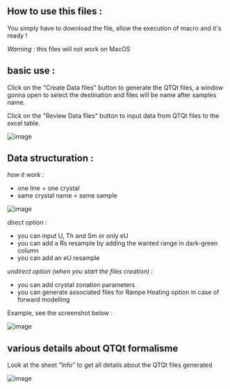 ##  How to use this files :
You simply have to download the file, allow the execution of macro and it's ready !

*Warning* : this files will not work on MacOS

## basic use :
Click on the "Create Data files" button to generate the QTQt files, a window gonna open to select the destination and files will be name after samples name.

Click on the "Review Data files" button to input data from QTQt files to the excel table.

![image](https://user-images.githubusercontent.com/130437433/233408696-a28f2ce8-29e4-4d7e-a4e9-4d07712107a8.png)


## Data structuration :
*how it work :*
  - one line = one crystal
  - same crystal name = same sample
  
 ![image](https://user-images.githubusercontent.com/130437433/234904993-e23cb1d4-b7bf-4ca8-8941-881c03d7f867.png)

 
*direct option :*
  - you can input U, Th and Sm or only eU
  - you can add a Rs resample by adding the wanted range in dark-green column
  - you can add an eU resample
  
*undirect option (when you start the files creation) :*
  - you can add crystal zonation parameters
  - you can generate associated files for Rampe Heating option in case of forward modelling

Example, see the screenshot below :

![image](https://user-images.githubusercontent.com/130437433/233410764-33b1e513-e7a6-4f8c-b3f8-4fdb31115c4e.png)

## various details about QTQt formalisme
Look at the sheet "Info" to get all details about the QTQt files generated 

![image](https://user-images.githubusercontent.com/130437433/233411454-236edd00-b13a-440e-8249-17f5ed8dfad3.png)

